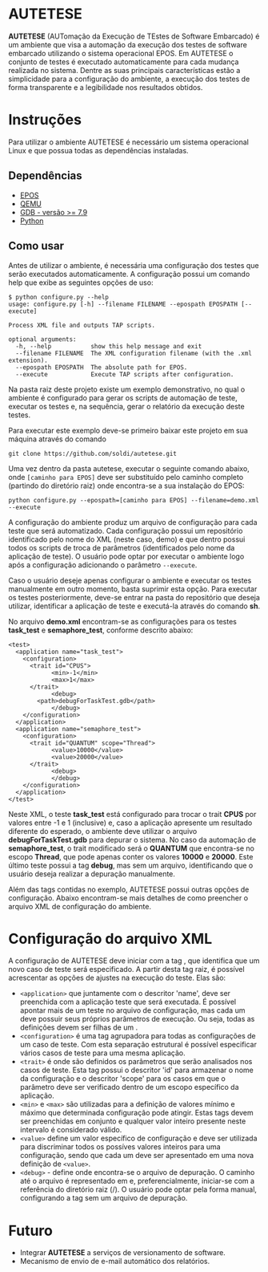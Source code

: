 # AUTETESE
**AUTETESE** (AUTomação da Execução de TEstes de Software Embarcado) é um ambiente que visa a automação da execução dos testes de software embarcado utilizando o sistema operacional EPOS. Em AUTETESE o conjunto de testes é executado automaticamente para cada mudança realizada no sistema.
Dentre as suas principais características estão a simplicidade para a configuração do ambiente, a execução dos testes de forma transparente e a legibilidade nos resultados obtidos.

# Instruções
Para utilizar o ambiente AUTETESE é necessário um sistema operacional Linux e que possua todas as dependências instaladas. 

## Dependências
 * [EPOS](http://epos.lisha.ufsc.br/HomePage)
 * [QEMU](http://wiki.qemu.org/Main_Page)
 * [GDB - versão >= 7.9](http://www.gnu.org/software/gdb/)
 * [Python](https://www.python.org/)

## Como usar
Antes de utilizar o ambiente, é necessária uma configuração dos testes que serão executados automaticamente. A configuração possui um comando help que exibe as seguintes opções de uso: 
```
$ python configure.py --help
usage: configure.py [-h] --filename FILENAME --epospath EPOSPATH [--execute]

Process XML file and outputs TAP scripts.

optional arguments:
  -h, --help           show this help message and exit
  --filename FILENAME  The XML configuration filename (with the .xml extension).
  --epospath EPOSPATH  The absolute path for EPOS.
  --execute            Execute TAP scripts after configuration.
```

Na pasta raiz deste projeto existe um exemplo demonstrativo, no qual o ambiente é configurado para gerar os scripts de automação de teste, executar os testes e, na sequência, gerar o relatório da execução deste testes. 

Para executar este exemplo deve-se primeiro baixar este projeto em sua máquina através do comando 

`git clone https://github.com/soldi/autetese.git`

Uma vez dentro da pasta autetese, executar o seguinte comando abaixo, onde `[caminho para EPOS]` deve ser substituído pelo caminho completo (partindo do diretório raiz) onde encontra-se a sua instalação do EPOS:

`python configure.py --epospath=[caminho para EPOS] --filename=demo.xml --execute`

A configuração do ambiente produz um arquivo de configuração para cada teste que será automatizado. Cada configuração possui um repositório identificado pelo nome do XML (neste caso, demo) e que dentro possui todos os scripts de troca de parâmetros (identificados pelo nome da aplicação de teste). O usuário pode optar por executar o ambiente logo após a configuração adicionando o parâmetro `--execute`. 

Caso o usuário deseje apenas configurar o ambiente e executar os testes manualmente em outro momento, basta suprimir esta opção. Para executar os testes posteriormente, deve-se entrar na pasta do repositório que deseja utilizar, identificar a aplicação de teste e executá-la através do comando **sh**.

No arquivo **demo.xml** encontram-se as configurações para os testes **task_test** e **semaphore_test**, conforme descrito abaixo:
```
<test>
  <application name="task_test">
    <configuration>
      <trait id="CPUS">
   			<min>-1</min>
   			<max>1</max>
      </trait>
 			<debug>
        <path>debugForTaskTest.gdb</path>
 			</debug>
    </configuration>
  </application>
  <application name="semaphore_test">
    <configuration>
      <trait id="QUANTUM" scope="Thread">
   			<value>10000</value>
   			<value>20000</value>
      </trait>
 			<debug>
 			</debug>
    </configuration>
  </application>
</test>
```
Neste XML, o teste **task_test** está configurado para trocar o trait **CPUS** por valores entre -1 e 1 (inclusive) e, caso a aplicação apresente um resultado diferente do esperado, o ambiente deve utilizar o arquivo **debugForTaskTest.gdb** para depurar o sistema. No caso da automação de **semaphore_test**, o trait modificado será o **QUANTUM** que encontra-se no escopo **Thread**, que pode apenas conter os valores **10000** e **20000**. Este último teste possui a tag **debug**, mas sem um arquivo, identificando que o usuário deseja realizar a depuração manualmente.

Além das tags contidas no exemplo, AUTETESE possui outras opções de configuração. Abaixo encontram-se mais detalhes de como preencher o arquivo XML de configuração do ambiente.

# Configuração do arquivo XML
A configuração de AUTETESE deve iniciar com a tag <test>, que identifica que um novo caso de teste será especificado. A partir desta tag raiz, é possível acrescentar as opções de ajustes na execução do teste. Elas são:
 * `<application>` que juntamente com o descritor 'name', deve ser preenchida com a aplicação teste que será executada. É possível apontar mais de um teste no arquivo de configuração, mas cada um deve possuir seus próprios parâmetros de execução. Ou seja, todas as definições <application> devem ser filhas de um <test>.
 * `<configuration>` é uma tag agrupadora para todas as configurações de um caso de teste. Com esta separação estrutural é possível especificar vários casos de teste para uma mesma aplicação.
 * `<trait>` é onde são definidos os parâmetros que serão analisados nos casos de teste. Esta tag possui o descritor 'id' para armazenar o nome da configuração e o descritor 'scope' para os casos em que o parâmetro deve ser verificado dentro de um escopo específico da aplicação.
 * `<min>` e `<max>` são utilizadas para a definição de valores mínimo e máximo que determinada configuração pode atingir. Estas tags devem ser preenchidas em conjunto e qualquer valor inteiro presente neste intervalo é considerado válido.
 * `<value>` define um valor específico de configuração e deve ser utilizada para discriminar todos os possíves valores inteiros para uma configuração, sendo que cada um deve ser apresentado em uma nova definição de `<value>`.
 * `<debug>` - define onde encontra-se o arquivo de depuração. O caminho até o arquivo é representado em <path> e, preferencialmente, iniciar-se com a referência do diretório raiz (/). O usuário pode optar pela forma manual, configurando a tag sem um arquivo de depuração.

# Futuro
 * Integrar **AUTETESE** a serviços de versionamento de software.
 * Mecanismo de envio de e-mail automático dos relatórios.
